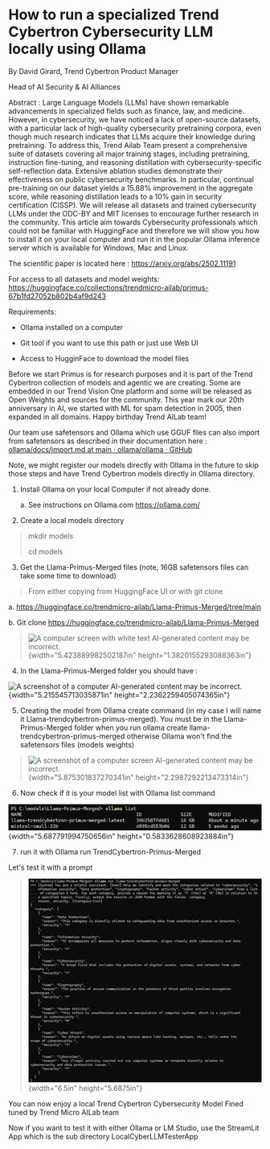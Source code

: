 # How to run a specialized Trend Cybertron Cybersecurity LLM locally using Ollama

By David Girard, Trend Cybertron Product Manager

Head of AI Security & AI Alliances

Abstract : Large Language Models (LLMs) have shown remarkable
advancements in specialized fields such as finance, law, and medicine.
However, in cybersecurity, we have noticed a lack of open-source
datasets, with a particular lack of high-quality cybersecurity
pretraining corpora, even though much research indicates that LLMs
acquire their knowledge during pretraining. To address this, Trend Ailab
Team present a comprehensive suite of datasets covering all major
training stages, including pretraining, instruction fine-tuning, and
reasoning distillation with cybersecurity-specific self-reflection data.
Extensive ablation studies demonstrate their effectiveness on public
cybersecurity benchmarks. In particular, continual pre-training on our
dataset yields a 15.88% improvement in the aggregate score, while
reasoning distillation leads to a 10% gain in security certification
(CISSP). We will release all datasets and trained cybersecurity LLMs
under the ODC-BY and MIT licenses to encourage further research in the
community. This article aim towards Cybersecurity professionals which
could not be familiar with HuggingFace and therefore we will show you
how to install it on your local computer and run it in the popular
Ollama inference server which is available for Windows, Mac and Linux.

The scientific paper is located here :
<https://arxiv.org/abs/2502.11191>

For access to all datasets and model weights:
<https://huggingface.co/collections/trendmicro-ailab/primus-67b1fd27052b802b4af9d243>

Requirements:

- Ollama installed on a computer

- Git tool if you want to use this path or just use Web UI

- Access to HugginFace to download the model files

Before we start Primus is for research purposes and it is part of the
Trend Cybertron collection of models and agentic we are creating. Some
are embedded in our Trend Vision One platform and some will be released
as Open Weights and sources for the community. This year mark our 20th
anniversary in AI, we started with ML for spam detection in 2005, then
expanded in all domains. Happy birthday Trend AILab team!

Our team use safetensors and Ollama which use GGUF files can also import
from safetensors as described in their documentation here :
[ollama/docs/import.md at main · ollama/ollama ·
GitHub](https://github.com/ollama/ollama/blob/main/docs/import.md#Importing-a-model-from-Safetensors-weights)

Note, we might register our models directly with Ollama in the future to
skip those steps and have Trend Cybertron models directly in Ollama
directory.

1.  Install Ollama on your local Computer if not already done.

    a.  See instructions on Ollama.com <https://ollama.com/>

2.  Create a local models directory

> mkdir models
>
> cd models

3.  Get the Llama-Primus-Merged files (note, 16GB safetensors files can
    take some time to download)

> From either copying from HuggingFace UI or with git clone

a.  <https://huggingface.co/trendmicro-ailab/Llama-Primus-Merged/tree/main>

b.  Git clone
    <https://huggingface.co/trendmicro-ailab/Llama-Primus-Merged>

> ![A computer screen with white text AI-generated content may be
> incorrect.](./images/media/image1.png){width="5.423889982502187in"
> height="1.3820155293088363in"}

4.  In the Llama-Primus-Merged folder you should have :

![A screenshot of a computer AI-generated content may be
incorrect.](./images/media/image2.png){width="5.215545713035871in"
height="2.2362259405074365in"}

5.  Creating the model from Ollama create command (in my case I will
    name it Llama-trendcybertron-primus-merged). You must be in the
    Llama-Primus-Merged folder when you run ollama create
    llama-trendcybertron-primus-merged otherwise Ollama won't find the
    safetensors files (models weights)

> ![A screenshot of a computer screen AI-generated content may be
> incorrect.](./images/media/image3.png){width="5.875301837270341in"
> height="2.2987292213473314in"}

6.  Now check if it is your model list with Ollama list command

![](./images/media/image4.png){width="5.687791994750656in"
height="0.5833628608923884in"}

7.  run it with Ollama run TrendCybertron-Primus-Merged

Let's test it with a prompt

> ![](./images/media/image5.png){width="6.5in" height="5.6875in"}

You can now enjoy a local Trend Cybertron Cybersecurity Model Fined
tuned by Trend Micro AILab team

Now if you want to test it with either Ollama or LM Studio, use the StreamLit App which is the sub directory LocalCyberLLMTesterApp
